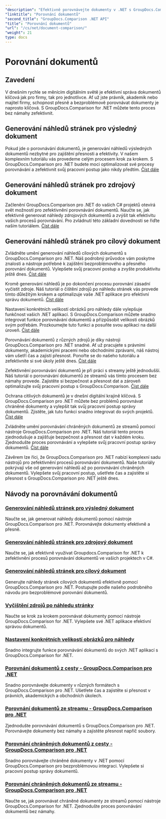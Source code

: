 ```yaml
---
"description": "Efektivně porovnávejte dokumenty v .NET s GroupDocs.Comparison. Zefektivněte správu dokumentů, vylepšete pracovní postupy a zajistěte přesnost. Zjistěte více!"
"linktitle": "Porovnání dokumentů"
"second_title": "GroupDocs.Comparison .NET API"
"title": "Porovnání dokumentů"
"url": "/cs/net/document-comparison/"
"weight": 21
type: docs
---
```

# Porovnání dokumentů

## Zavedení

V dnešním rychle se měnícím digitálním světě je efektivní správa dokumentů klíčová jak pro firmy, tak pro jednotlivce. Ať už jste právník, akademik nebo majitel firmy, schopnost přesně a bezproblémově porovnávat dokumenty je naprosto klíčová. S GroupDocs.Comparison for .NET můžete tento proces bez námahy zefektivnit.

## Generování náhledů stránek pro výsledný dokument

Pokud jde o porovnávání dokumentů, je generování náhledů výsledných dokumentů nezbytné pro zajištění přesnosti a efektivity. V našem komplexním tutoriálu vás provedeme celým procesem krok za krokem. S GroupDocs.Comparison pro .NET budete moci optimalizovat své procesy porovnávání a zefektivnit svůj pracovní postup jako nikdy předtím. [Číst dále](./generate-page-previews-resultant-document/)

## Generování náhledů stránek pro zdrojový dokument

Začlenění GroupDocs.Comparison pro .NET do vašich C# projektů otevírá svět možností pro zefektivnění porovnávání dokumentů. Naučte se, jak efektivně generovat náhledy zdrojových dokumentů a zvýšit tak efektivitu vašich procesů porovnávání. Pro zvládnutí této základní dovednosti se řiďte naším tutoriálem. [Číst dále](./generate-page-previews-source-document/)

## Generování náhledů stránek pro cílový dokument

Zvládněte umění generování náhledů cílových dokumentů s GroupDocs.Comparison pro .NET. Náš podrobný průvodce vám poskytne znalosti a nástroje potřebné k zajištění bezproblémového a přesného porovnání dokumentů. Vylepšete svůj pracovní postup a zvyšte produktivitu ještě dnes. [Číst dále](./generate-page-previews-target-document/)

Kromě generování náhledů je po dokončení procesu porovnání zásadní vyčistit zdroje. Náš tutoriál o čištění zdrojů po náhledu stránek vás provede tímto důležitým krokem a optimalizuje vaše .NET aplikace pro efektivní správu dokumentů. [Číst dále](./clean-resources-after-page-previews/)

Nastavení konkrétních velikostí obrázků pro náhledy dále vylepšuje funkčnost vašich .NET aplikací. S GroupDocs.Comparison můžete snadno integrovat funkce porovnávání dokumentů a přizpůsobit velikosti obrázků svým potřebám. Prozkoumejte tuto funkci a posuňte svou aplikaci na další úroveň. [Číst dále](./set-specific-image-sizes-for-previews/)

Porovnávání dokumentů z různých zdrojů je díky nástroji GroupDocs.Comparison pro .NET snadné. Ať už pracujete s právními dokumenty, akademickými pracemi nebo obchodními zprávami, náš nástroj vám ušetří čas a zajistí přesnost. Ponořte se do našeho tutoriálu a zefektivnite si své úkoly ještě dnes. [Číst dále](./compare-documents-from-path/)

Zefektivnění porovnávání dokumentů je při práci s streamy ještě jednodušší. Náš tutoriál o porovnávání dokumentů ze streamů vás tímto procesem bez námahy provede. Zajistěte si bezpečnost a přesnost dat a zároveň optimalizujte svůj pracovní postup s GroupDocs.Comparison. [Číst dále](./compare-documents-from-stream/)

Ochrana citlivých dokumentů je v dnešní digitální krajině klíčová. S GroupDocs.Comparison pro .NET můžete bez problémů porovnávat chráněné dokumenty a vylepšit tak svůj pracovní postup správy dokumentů. Zjistěte, jak tuto funkci snadno integrovat do svých projektů. [Číst dále](./compare-protected-documents-from-path/)

Zvládněte umění porovnávání chráněných dokumentů ze streamů pomocí nástroje GroupDocs.Comparison pro .NET. Náš tutoriál tento proces zjednodušuje a zajišťuje bezpečnost a přesnost dat v každém kroku. Zjednodušte proces porovnávání a vylepšete svůj pracovní postup správy dokumentů. [Číst dále](./compare-protected-documents-from-stream/)

Závěrem lze říci, že GroupDocs.Comparison pro .NET nabízí komplexní sadu nástrojů pro zefektivnění procesů porovnávání dokumentů. Naše tutoriály pokrývají vše od generování náhledů až po porovnávání chráněných dokumentů. Vylepšete svůj pracovní postup, ušetřete čas a zajistěte si přesnost s GroupDocs.Comparison pro .NET ještě dnes.
## Návody na porovnávání dokumentů
### [Generování náhledů stránek pro výsledný dokument](./generate-page-previews-resultant-document/)
Naučte se, jak generovat náhledy dokumentů pomocí nástroje GroupDocs.Comparison pro .NET. Porovnávejte dokumenty efektivně a přesně.
### [Generování náhledů stránek pro zdrojový dokument](./generate-page-previews-source-document/)
Naučte se, jak efektivně využívat Groupdocs.Comparison for .NET k zefektivnění procesů porovnávání dokumentů ve vašich projektech v C#.
### [Generování náhledů stránek pro cílový dokument](./generate-page-previews-target-document/)
Generujte náhledy stránek cílových dokumentů efektivně pomocí GroupDocs.Comparison pro .NET. Postupujte podle našeho podrobného návodu pro bezproblémové porovnání dokumentů.
### [Vyčištění zdrojů po náhledu stránky](./clean-resources-after-page-previews/)
Naučte se krok za krokem porovnávat dokumenty pomocí nástroje GroupDocs.Comparison for .NET. Vylepšete své .NET aplikace efektivní správou dokumentů.
### [Nastavení konkrétních velikostí obrázků pro náhledy](./set-specific-image-sizes-for-previews/)
Snadno integrujte funkce porovnávání dokumentů do svých .NET aplikací s GroupDocs.Comparison for .NET.
### [Porovnání dokumentů z cesty - GroupDocs.Comparison pro .NET](./compare-documents-from-path/)
Snadno porovnávejte dokumenty v různých formátech s GroupDocs.Comparison pro .NET. Ušetřete čas a zajistěte si přesnost v právních, akademických a obchodních úkolech.
### [Porovnání dokumentů ze streamu - GroupDocs.Comparison pro .NET](./compare-documents-from-stream/)
Zjednodušte porovnávání dokumentů s GroupDocs.Comparison pro .NET. Porovnávejte dokumenty bez námahy a zajistěte přesnost napříč soubory.
### [Porovnání chráněných dokumentů z cesty - GroupDocs.Comparison pro .NET](./compare-protected-documents-from-path/)
Snadno porovnávejte chráněné dokumenty v .NET pomocí GroupDocs.Comparison pro bezproblémovou integraci. Vylepšete si pracovní postup správy dokumentů.
### [Porovnání chráněných dokumentů ze streamu - GroupDocs.Comparison pro .NET](./compare-protected-documents-from-stream/)
Naučte se, jak porovnávat chráněné dokumenty ze streamů pomocí nástroje GroupDocs.Comparison for .NET. Zjednodušte proces porovnávání dokumentů bez námahy.